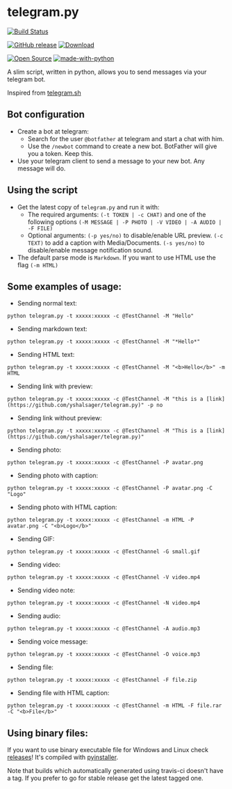 # telegram.py
[![Build Status](https://travis-ci.org/yshalsager/telegram.py.svg?branch=master)](https://travis-ci.org/yshalsager/telegram.py)

[![GitHub release](https://img.shields.io/github/release/yshalsager/telegram.py.svg)](https://github.com/yshalsager/telegram.py/releases/)
[![Download](https://img.shields.io/github/downloads/yshalsager/telegram.py/total.svg)](https://github.com/yshalsager/telegram.py/releases/latest)

[![Open Source](https://badges.frapsoft.com/os/v1/open-source.svg?v=103)](https://github.com/ellerbrock/open-source-badges/)
[![made-with-python](https://img.shields.io/badge/Made%20with-Python-1f425f.svg)](https://www.python.org/)

A slim script, written in python, allows you to send messages via your telegram bot.

Inspired from [telegram.sh](https://github.com/fabianonline/telegram.sh/)

## Bot configuration

* Create a bot at telegram:
  * Search for the user `@botfather` at telegram and start a chat with him.
  * Use the `/newbot` command to create a new bot. BotFather will give you a
    token. Keep this.
* Use your telegram client to send a message to your new bot. Any message
    will do.

## Using the script

* Get the latest copy of `telegram.py` and run it with:
  * The required arguments: `(-t TOKEN | -c CHAT)` and one of the following options `(-M MESSAGE | -P PHOTO | -V VIDEO | -A AUDIO | -F FILE)`
  * Optional arguments: `(-p yes/no)` to disable/enable URL preview. `(-c TEXT)` to add a caption with Media/Documents. `(-s yes/no)` to disable/enable message notification sound.
* The default parse mode is `Markdown`. If you want to use HTML use the flag `(-m HTML)`

## Some examples of usage:

- Sending normal text:

`python telegram.py -t xxxxx:xxxxx -c @TestChannel -M "Hello"`

- Sending markdown text:

`python telegram.py -t xxxxx:xxxxx -c @TestChannel -M "*Hello*"`

- Sending HTML text:

`python telegram.py -t xxxxx:xxxxx -c @TestChannel -M "<b>Hello</b>" -m HTML`

- Sending link with preview:

`python telegram.py -t xxxxx:xxxxx -c @TestChannel -M "this is a [link](https://github.com/yshalsager/telegram.py)" -p no`

- Sending link without preview:

`python telegram.py -t xxxxx:xxxxx -c @TestChannel -M "This is a [link](https://github.com/yshalsager/telegram.py)"`

- Sending photo:

`python telegram.py -t xxxxx:xxxxx -c @TestChannel -P avatar.png`

- Sending photo with caption:

`python telegram.py -t xxxxx:xxxxx -c @TestChannel -P avatar.png -C "Logo"`

- Sending photo with HTML caption:

`python telegram.py -t xxxxx:xxxxx -c @TestChannel -m HTML -P avatar.png -C "<b>Logo</b>"`

- Sending GIF:

`python telegram.py -t xxxxx:xxxxx -c @TestChannel -G small.gif`

- Sending video:

`python telegram.py -t xxxxx:xxxxx -c @TestChannel -V video.mp4`

- Sending video note:

`python telegram.py -t xxxxx:xxxxx -c @TestChannel -N video.mp4`

- Sending audio:

`python telegram.py -t xxxxx:xxxxx -c @TestChannel -A audio.mp3`

- Sending voice message:

`python telegram.py -t xxxxx:xxxxx -c @TestChannel -O voice.mp3`

- Sending file:

`python telegram.py -t xxxxx:xxxxx -c @TestChannel -F file.zip`

- Sending file with HTML caption:

`python telegram.py -t xxxxx:xxxxx -c @TestChannel -m HTML -F file.rar -C "<b>File</b>"`

## Using binary files:

If you want to use binary executable file for Windows and Linux check [releases](https://github.com/yshalsager/telegram.py/releases)! It's compiled with [pyinstaller](https://www.pyinstaller.org/).

Note that builds which automatically generated using travis-ci doesn't have a tag. If you prefer to go for stable release get the latest tagged one.

